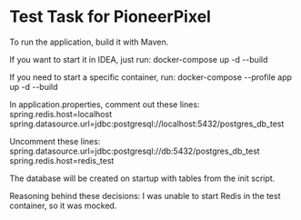 # Test Task for PioneerPixel
To run the application, build it with Maven.

If you want to start it in IDEA, just run:
    docker-compose up -d --build

If you need to start a specific container, run:
    docker-compose --profile app up -d --build

In application.properties, comment out these lines:
    spring.redis.host=localhost
    spring.datasource.url=jdbc:postgresql://localhost:5432/postgres_db_test

Uncomment these lines:
    spring.datasource.url=jdbc:postgresql://db:5432/postgres_db_test
    spring.redis.host=redis_test

The database will be created on startup with tables from the init script.

Reasoning behind these decisions:
I was unable to start Redis in the test container, so it was mocked.
